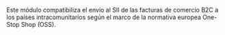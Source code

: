 Este módulo compatibiliza el envío al SII de las facturas de comercio
B2C a los países intracomunitarios según el marco de la normativa
europea One-Stop Shop (OSS).
